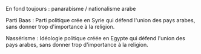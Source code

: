 En fond toujours : panarabisme / nationalisme arabe

Parti Baas : Parti politique crée en Syrie qui défend l'union des pays arabes, sans donner trop d'importance à la religion.

Nassérisme : Idéologie politique créée en Egypte qui défend l'union des pays arabes, sans donner trop d'importance à la religion.